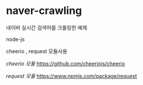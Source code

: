 # naver-crawling
네이버 실시간 검색어를 크롤링한 예제

node-js

cheerio , request 모듈사용

*cheerio 모듈*
https://github.com/cheeriojs/cheerio

*request 모듈*
https://www.npmjs.com/package/request


